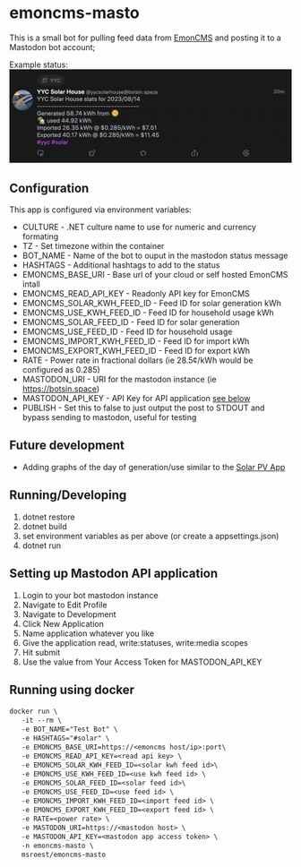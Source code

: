 # emoncms-masto

This is a small bot for pulling feed data from [EmonCMS](https://emoncms.org/) and posting it to a Mastodon bot account;

Example status:
![Example mastodon status](images/example.png)

## Configuration
This app is configured via environment variables:
  * CULTURE - .NET culture name to use for numeric and currency formating
  * TZ - Set timezone within the container
  * BOT_NAME - Name of the bot to ouput in the mastodon status message
  * HASHTAGS - Additional hashtags to add to the status
  * EMONCMS_BASE_URI - Base url of your cloud or self hosted EmonCMS intall
  * EMONCMS_READ_API_KEY - Readonly API key for EmonCMS
  * EMONCMS_SOLAR_KWH_FEED_ID - Feed ID for solar generation kWh
  * EMONCMS_USE_KWH_FEED_ID - Feed ID for household usage kWh
  * EMONCMS_SOLAR_FEED_ID - Feed ID for solar generation
  * EMONCMS_USE_FEED_ID - Feed ID for household usage
  * EMONCMS_IMPORT_KWH_FEED_ID - Feed ID for import kWh
  * EMONCMS_EXPORT_KWH_FEED_ID - Feed ID for export kWh
  * RATE - Power rate in fractional dollars (ie 28.5¢/kWh would be configured as 0.285)
  * MASTODON_URI - URI for the mastodon instance (ie https://botsin.space)
  * MASTODON_API_KEY - API Key for API application [see below](#setting-up-mastodon-api-application)
  * PUBLISH - Set this to false to just output the post to STDOUT and bypass sending to mastodon, useful for testing

## Future development
* Adding graphs of the day of generation/use similar to the [Solar PV App](https://docs.openenergymonitor.org/applications/solar-pv.html)

## Running/Developing
1. dotnet restore
2. dotnet build
3. set environment variables as per above (or create a appsettings.json)
4. dotnet run

## Setting up Mastodon API application
1. Login to your bot mastodon instance
2. Navigate to Edit Profile
3. Navigate to Development
4. Click New Application
5. Name application whatever you like
6. Give the application read, write:statuses, write:media scopes
7. Hit submit
8. Use the value from Your Access Token for MASTODON_API_KEY

## Running using docker
```
docker run \
   -it --rm \
   -e BOT_NAME="Test Bot" \
   -e HASHTAGS="#solar" \
   -e EMONCMS_BASE_URI=https://<emoncms host/ip>:port\
   -e EMONCMS_READ_API_KEY=<read api key> \
   -e EMONCMS_SOLAR_KWH_FEED_ID=<solar kwh feed id>\
   -e EMONCMS_USE_KWH_FEED_ID=<use kwh feed id> \
   -e EMONCMS_SOLAR_FEED_ID=<solar feed id>\
   -e EMONCMS_USE_FEED_ID=<use feed id> \
   -e EMONCMS_IMPORT_KWH_FEED_ID=<import feed id> \
   -e EMONCMS_EXPORT_KWH_FEED_ID=<export feed id> \
   -e RATE=<power rate> \
   -e MASTODON_URI=https://<mastodon host> \
   -e MASTODON_API_KEY=<mastodon app access token> \
   -n emoncms-masto \
   msroest/emoncms-masto
```
